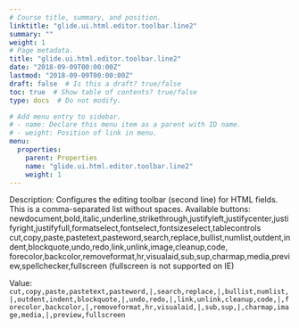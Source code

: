 ```yaml
---
# Course title, summary, and position.
linktitle: "glide.ui.html.editor.toolbar.line2"
summary: ""
weight: 1
# Page metadata.
title: "glide.ui.html.editor.toolbar.line2"
date: "2018-09-09T00:00:00Z"
lastmod: "2018-09-09T00:00:00Z"
draft: false  # Is this a draft? true/false
toc: true  # Show table of contents? true/false
type: docs  # Do not modify.

# Add menu entry to sidebar.
# - name: Declare this menu item as a parent with ID name.
# - weight: Position of link in menu.
menu:
  properties:
    parent: Properties
    name: "glide.ui.html.editor.toolbar.line2"
    weight: 1
---
```


Description: Configures the editing toolbar (second line) for HTML fields. This is a comma-separated list without spaces. Available buttons:<br>newdocument,bold,italic,underline,strikethrough,justifyleft,justifycenter,justifyright,justifyfull,formatselect,fontselect,fontsizeselect,tablecontrols
cut,copy,paste,pastetext,pasteword,search,replace,bullist,numlist,outdent,indent,blockquote,undo,redo,link,unlink,image,cleanup,code,
forecolor,backcolor,removeformat,hr,visualaid,sub,sup,charmap,media,preview,spellchecker,fullscreen (fullscreen is not supported on IE)




Value: `cut,copy,paste,pastetext,pasteword,|,search,replace,|,bullist,numlist,|,outdent,indent,blockquote,|,undo,redo,|,link,unlink,cleanup,code,|,forecolor,backcolor,|,removeformat,hr,visualaid,|,sub,sup,|,charmap,image,media,|,preview,fullscreen`